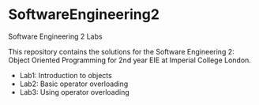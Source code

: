 # SoftwareEngineering2
Software Engineering 2 Labs

This repository contains the solutions for the Software Engineering 2: Object Oriented Programming for 2nd year EIE at Imperial College London.

* Lab1: Introduction to objects
* Lab2: Basic operator overloading
* Lab3: Using operator overloading
